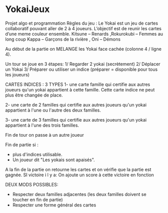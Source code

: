 # YokaiJeux
Projet algo et programmation
Règles du jeu :
Le Yokai est un jeu de cartes collaboratif pouvant aller de 2 à 4 joueurs.
L’objectif est de reunir les cartes d’une meme couleur ensemble.
Kitsune – Renards ,Rokurokubi – Femmes au long coup 
Kappa – Garçons de la rivière , Oni – Démons

Au début de la partie on MELANGE les Yokai face cachée (colonne 4 / ligne 4).

Un tour se joue en 3 étapes:
1/ Regarder 2 yokai (secrètement)
2/ Déplacer un Yokai
3/ Préparer ou utiliser un indice  (préparer = disponible pour tous les joueurs)

CARTES INDICES :
3 TYPES
1- une carte famille qui certifie aux autres joueurs qu'un yokai appartient à cette famille. Cette carte indice ne peut plus être changée de place.

2- une carte de 2 familles qui certifie aux autres joueurs qu'un yokai appartient à l'une ou l'autre des deux familles.

3- une carte de 3 familles qui certifie aux autres joueurs qu'un yokai appartient à l'une des trois familles.

Fin de tour on passe à un autre joueur 

Fin de partie si :
- plus d'indices utilisable.
- Un joueur dit "Les yokais sont apaisés".

A la fin de la partie on retourne les cartes et on vérifie que la partie est gagnée.
SI victoire i l y a:
On ajoute un score à cette victoire en fonction 

DEUX MODS POSSIBLES:
- Respecter deux familles adjacentes (les deux familles doivent se toucher en fin de partie)
- Respecter une forme général des cartes
